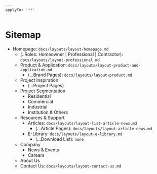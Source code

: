 ```yaml
---
applyTo: '**'
---
```

# Sitemap
- Homepage: `docs/layouts/layout-homepage.md`
  - (..Roles: Homeowner | Professional | Contractor): `docs/layouts/layout-professional.md`
  - Product & Application: `docs/layouts/layout-product-and-application.md`
    - (...Brand Pages): `docs/layouts/layout-product.md`
  - Project Inspiration
    - (...Project Pages)
  - Project Segmentation
    - Residential
    - Commercial
    - Industrial
    - Institution & Others
  - Resources & Support
    - Articles: `docs/layouts/layout-list-article-news.md`
        - (...Article Pages): `docs/layouts/layout-article-news.md`
    - E-Library: `docs/layouts/layout-e-library.md`
        - (...Download List): `none`
  - Company
    - News & Events
    - Careers
  - About Us
  - Contact Us: `docs/layouts/layout-contact-us.md`
